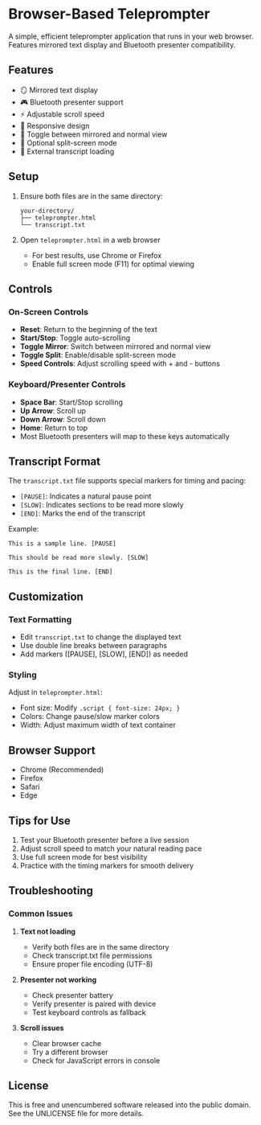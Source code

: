 # Browser-Based Teleprompter

A simple, efficient teleprompter application that runs in your web browser. Features mirrored text display and Bluetooth presenter compatibility.

## Features

- 🪞 Mirrored text display
- 🎮 Bluetooth presenter support
- ⚡ Adjustable scroll speed
- 📱 Responsive design
- 🔄 Toggle between mirrored and normal view
- 👥 Optional split-screen mode
- 📝 External transcript loading

## Setup

1. Ensure both files are in the same directory:
   ```
   your-directory/
   ├── teleprompter.html
   └── transcript.txt
   ```

2. Open `teleprompter.html` in a web browser
   - For best results, use Chrome or Firefox
   - Enable full screen mode (F11) for optimal viewing

## Controls

### On-Screen Controls
- **Reset**: Return to the beginning of the text
- **Start/Stop**: Toggle auto-scrolling
- **Toggle Mirror**: Switch between mirrored and normal view
- **Toggle Split**: Enable/disable split-screen mode
- **Speed Controls**: Adjust scrolling speed with + and - buttons

### Keyboard/Presenter Controls
- **Space Bar**: Start/Stop scrolling
- **Up Arrow**: Scroll up
- **Down Arrow**: Scroll down
- **Home**: Return to top
- Most Bluetooth presenters will map to these keys automatically

## Transcript Format

The `transcript.txt` file supports special markers for timing and pacing:
- `[PAUSE]`: Indicates a natural pause point
- `[SLOW]`: Indicates sections to be read more slowly
- `[END]`: Marks the end of the transcript

Example:
```
This is a sample line. [PAUSE]

This should be read more slowly. [SLOW]

This is the final line. [END]
```

## Customization

### Text Formatting
- Edit `transcript.txt` to change the displayed text
- Use double line breaks between paragraphs
- Add markers ([PAUSE], [SLOW], [END]) as needed

### Styling
Adjust in `teleprompter.html`:
- Font size: Modify `.script { font-size: 24px; }`
- Colors: Change pause/slow marker colors
- Width: Adjust maximum width of text container

## Browser Support
- Chrome (Recommended)
- Firefox
- Safari
- Edge

## Tips for Use
1. Test your Bluetooth presenter before a live session
2. Adjust scroll speed to match your natural reading pace
3. Use full screen mode for best visibility
4. Practice with the timing markers for smooth delivery

## Troubleshooting

### Common Issues
1. **Text not loading**
   - Verify both files are in the same directory
   - Check transcript.txt file permissions
   - Ensure proper file encoding (UTF-8)

2. **Presenter not working**
   - Check presenter battery
   - Verify presenter is paired with device
   - Test keyboard controls as fallback

3. **Scroll issues**
   - Clear browser cache
   - Try a different browser
   - Check for JavaScript errors in console

## License

This is free and unencumbered software released into the public domain. See the UNLICENSE file for more details.
